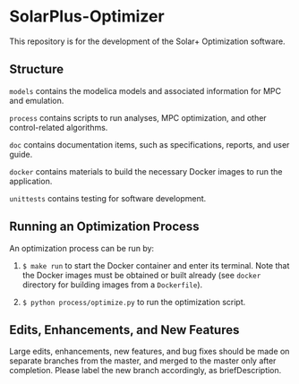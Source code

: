 # SolarPlus-Optimizer
This repository is for the development of the Solar+ Optimization software.  

## Structure
``models`` contains the modelica models and associated information for MPC and emulation.

``process`` contains scripts to run analyses, MPC optimization, and other control-related algorithms.

``doc`` contains documentation items, such as specifications, reports, and user guide.

``docker`` contains materials to build the necessary Docker images to run the application.

``unittests`` contains testing for software development.

## Running an Optimization Process
An optimization process can be run by:

1. ``$ make run`` to start the Docker container and enter its terminal.  Note that the Docker images must be obtained or built already (see ``docker`` directory for building images from a ``Dockerfile``).

2. ``$ python process/optimize.py`` to run the optimization script.

## Edits, Enhancements, and New Features
Large edits, enhancements, new features, and bug fixes should be made on separate branches from the master, and merged to the master only after completion. Please label the new branch accordingly, as briefDescription.

